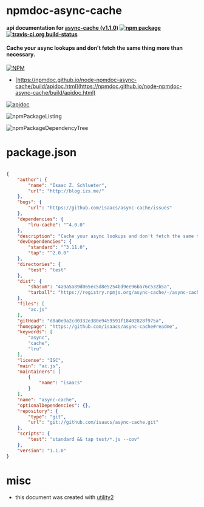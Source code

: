# npmdoc-async-cache

#### api documentation for  [async-cache (v1.1.0)](https://github.com/isaacs/async-cache#readme)  [![npm package](https://img.shields.io/npm/v/npmdoc-async-cache.svg?style=flat-square)](https://www.npmjs.org/package/npmdoc-async-cache) [![travis-ci.org build-status](https://api.travis-ci.org/npmdoc/node-npmdoc-async-cache.svg)](https://travis-ci.org/npmdoc/node-npmdoc-async-cache)

#### Cache your async lookups and don't fetch the same thing more than necessary.

[![NPM](https://nodei.co/npm/async-cache.png?downloads=true&downloadRank=true&stars=true)](https://www.npmjs.com/package/async-cache)

- [https://npmdoc.github.io/node-npmdoc-async-cache/build/apidoc.html](https://npmdoc.github.io/node-npmdoc-async-cache/build/apidoc.html)

[![apidoc](https://npmdoc.github.io/node-npmdoc-async-cache/build/screenCapture.buildCi.browser.%252Ftmp%252Fbuild%252Fapidoc.html.png)](https://npmdoc.github.io/node-npmdoc-async-cache/build/apidoc.html)

![npmPackageListing](https://npmdoc.github.io/node-npmdoc-async-cache/build/screenCapture.npmPackageListing.svg)

![npmPackageDependencyTree](https://npmdoc.github.io/node-npmdoc-async-cache/build/screenCapture.npmPackageDependencyTree.svg)



# package.json

```json

{
    "author": {
        "name": "Isaac Z. Schlueter",
        "url": "http://blog.izs.me/"
    },
    "bugs": {
        "url": "https://github.com/isaacs/async-cache/issues"
    },
    "dependencies": {
        "lru-cache": "^4.0.0"
    },
    "description": "Cache your async lookups and don't fetch the same thing more than necessary.",
    "devDependencies": {
        "standard": "^3.11.0",
        "tap": "^2.0.0"
    },
    "directories": {
        "test": "test"
    },
    "dist": {
        "shasum": "4a9a5a89d065ec5d8e5254bd9ee96ba76c532b5a",
        "tarball": "https://registry.npmjs.org/async-cache/-/async-cache-1.1.0.tgz"
    },
    "files": [
        "ac.js"
    ],
    "gitHead": "d8a0e9a2cd0332e380e9459591f18402828f975a",
    "homepage": "https://github.com/isaacs/async-cache#readme",
    "keywords": [
        "async",
        "cache",
        "lru"
    ],
    "license": "ISC",
    "main": "ac.js",
    "maintainers": [
        {
            "name": "isaacs"
        }
    ],
    "name": "async-cache",
    "optionalDependencies": {},
    "repository": {
        "type": "git",
        "url": "git://github.com/isaacs/async-cache.git"
    },
    "scripts": {
        "test": "standard && tap test/*.js --cov"
    },
    "version": "1.1.0"
}
```



# misc
- this document was created with [utility2](https://github.com/kaizhu256/node-utility2)
